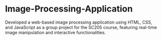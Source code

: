 # Image-Processing-Application
Developed a web-based image processing application using HTML, CSS, and JavaScript as a group project for the SC205 course, featuring real-time image manipulation and interactive functionalities.
